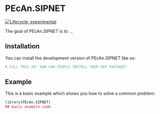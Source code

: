 # PEcAn.SIPNET

<!-- badges: start -->

[![Lifecycle: experimental](https://img.shields.io/badge/lifecycle-experimental-orange.svg)](https://lifecycle.r-lib.org/articles/stages.html#experimental)

<!-- badges: end -->

The goal of PEcAn.SIPNET is to ...

## Installation

You can install the development version of PEcAn.SIPNET like so:

``` r
# FILL THIS IN! HOW CAN PEOPLE INSTALL YOUR DEV PACKAGE?
```

## Example

This is a basic example which shows you how to solve a common problem:

``` r
library(PEcAn.SIPNET)
## basic example code
```
